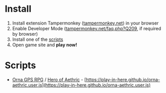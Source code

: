 # Install

1. Install extension Tampermonkey ([tampermonkey.net](https://www.tampermonkey.net/)) in your browser
2. Enable Developer Mode ([tampermonkey.net/faq.php?Q209](https://www.tampermonkey.net/faq.php?locale=en#Q209), if required by browser)
3. Install one of the [scripts](#scripts)
4. Open game site and __play now!__

# Scripts

- [Orna GPS RPG](https://playorna.com) / [Hero of Aethric](https://aethric.com) - [https://play-in-here.github.io/orna-aethric.user.js](https://play-in-here.github.io/orna-aethric.user.js)
